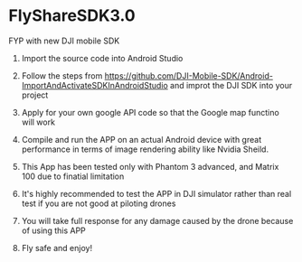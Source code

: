 # FlyShareSDK3.0
FYP with new DJI mobile SDK

1. Import the source code into Android Studio

2. Follow the steps from https://github.com/DJI-Mobile-SDK/Android-ImportAndActivateSDKInAndroidStudio and improt the DJI SDK into your project

3. Apply for your own google API code so that the Google map functino will work

4. Compile and run the APP on an actual Android device with great performance in terms of image rendering ability like Nvidia Sheild.

5. This App has been tested only with Phantom 3 advanced, and Matrix 100 due to finatial limitation

6. It's highly recommended to test the APP in DJI simulator rather than real test if you are not good at piloting drones

7. You will take full response for any damage caused by the drone because of using this APP

8. Fly safe and enjoy!
